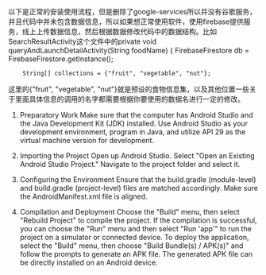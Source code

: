 以下是正常的安装使用流程，但是删除了google-services所以并没有谷歌服务，并且代码中并未包含数据信息，所以如果想正常使用软件，使用firebase提供服务，线上上传数据信息，然后根据数据修改代码中的数据结构。比如SearchResultActivity这个文件中的private void queryAndLaunchDetailActivity(String foodName) {
        FirebaseFirestore db = FirebaseFirestore.getInstance();

        String[] collections = {"fruit", "vegetable", "nut"};
这里的{"fruit", "vegetable", "nut"}就是预设的食物信息集，以及其他位置一些关于里面具体信息的调用的名字都需要根据你要使用的数据名进行一定的修改。

1. Preparatory Work
Make sure that the computer has Android Studio and the Java Development Kit (JDK) installed. 
Use Android Studio as your development environment, program in Java, and utilize API 29 as the virtual machine version for development.

2. Importing the Project
Open up Android Studio.
Select "Open an Existing Android Studio Project."
Navigate to the project folder and select it.

3. Configuring the Environment
Ensure that the build.gradle (module-level) and build.gradle (project-level) files are matched accordingly.
Make sure the AndroidManifest.xml file is aligned.

4. Compilation and Deployment
Choose the "Build" menu, then select "Rebuild Project" to compile the project.
If the compilation is successful, you can choose the "Run" menu and then select "Run 'app'" to run the project on a simulator or connected device.
To deploy the application, select the "Build" menu, then choose "Build Bundle(s) / APK(s)" and follow the prompts to generate an APK file.
The generated APK file can be directly installed on an Android device.
